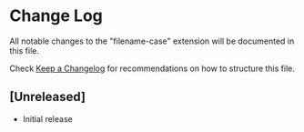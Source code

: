 # Change Log

All notable changes to the "filename-case" extension will be documented in this file.

Check [Keep a Changelog](http://keepachangelog.com/) for recommendations on how to structure this file.

## [Unreleased]

- Initial release